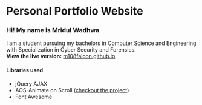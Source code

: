 # Personal Portfolio Website
### Hi! My name is Mridul Wadhwa  
I am a student pursuing my bachelors in Computer Science and Engineering with Specialization in Cyber Security and Forensics.  
**View the live version:** [m108falcon.github.io](https://m108falcon.github.io)

#### Libraries used
- jQuery AJAX
- AOS-Animate on Scroll ([checkout the project](https://github.com/michalsnik/aos))
- Font Awesome
